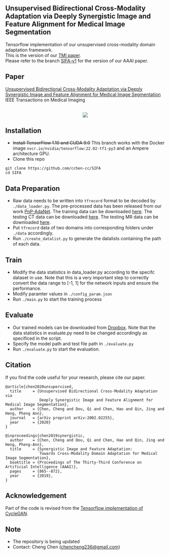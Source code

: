 ## Unsupervised Bidirectional Cross-Modality Adaptation via Deeply Synergistic Image and Feature Alignment for Medical Image Segmentation

Tensorflow implementation of our unsupervised cross-modality domain adaptation framework. <br/>
This is the version of our [TMI paper](https://arxiv.org/abs/2002.02255). <br/>
Please refer to the branch [SIFA-v1](https://github.com/cchen-cc/SIFA/tree/SIFA-v1) for the version of our AAAI paper. <br/>

## Paper
[Unsupervised Bidirectional Cross-Modality Adaptation via Deeply Synergistic Image and Feature Alignment for Medical Image Segmentation](https://arxiv.org/abs/2002.02255)
<br/>
IEEE Transactions on Medical Imaging
<br/>
<br/>
<p align="center">
  <img src="figure/framework.png">
</p>

## Installation
* ~~Install TensorFlow 1.10 and CUDA 9.0~~ This branch works with the Docker image `nvcr.io/nvidia/tensorflow:22.02-tf1-py3` and an Ampere architecture GPU.
* Clone this repo
```
git clone https://github.com/cchen-cc/SIFA
cd SIFA
```

## Data Preparation
* Raw data needs to be written into `tfrecord` format to be decoded by `./data_loader.py`. The pre-processed data has been released from our work [PnP-AdaNet](https://github.com/carrenD/Medical-Cross-Modality-Domain-Adaptation). The training data can be downloaded [here](https://drive.google.com/file/d/1m9NSHirHx30S8jvN0kB-vkd7LL0oWCq3/view). The testing CT data can be downloaded [here](https://drive.google.com/file/d/1SJM3RluT0wbR9ud_kZtZvCY0dR9tGq5V/view). The testing MR data can be downloaded [here](https://drive.google.com/file/d/1Bm2uU4hQmn5L3GwXz6I0vuCN3YVMEc8S/view?usp=sharing).
* Put `tfrecord` data of two domains into corresponding folders under `./data` accordingly.
* Run `./create_datalist.py` to generate the datalists containing the path of each data.

## Train
* Modify the data statistics in data_loader.py according to the specifc dataset in use. Note that this is a very important step to correctly convert the data range to [-1, 1] for the network inputs and ensure the performance.
* Modify paramter values in `./config_param.json`
* Run `./main.py` to start the training process

## Evaluate
* Our trained models can be downloaded from [Dropbox](https://www.dropbox.com/sh/787kmmuhvh3e3yb/AAC4qxBJTWwQ1UMN5psrN96ja?dl=0).
  Note that the data statistics in evaluate.py need to be changed accordingly as specificed in the script.
* Specify the model path and test file path in `./evaluate.py`
* Run `./evaluate.py` to start the evaluation.

## Citation
If you find the code useful for your research, please cite our paper.
```
@article{chen2020unsupervised,
  title     = {Unsupervised Bidirectional Cross-Modality Adaptation via 
               Deeply Synergistic Image and Feature Alignment for Medical Image Segmentation},
  author    = {Chen, Cheng and Dou, Qi and Chen, Hao and Qin, Jing and Heng, Pheng Ann},
  journal   = {arXiv preprint arXiv:2002.02255},
  year      = {2020}
}

@inproceedings{chen2019synergistic,
  author    = {Chen, Cheng and Dou, Qi and Chen, Hao and Qin, Jing and Heng, Pheng-Ann},
  title     = {Synergistic Image and Feature Adaptation: 
               Towards Cross-Modality Domain Adaptation for Medical Image Segmentation},
  booktitle = {Proceedings of The Thirty-Third Conference on Artificial Intelligence (AAAI)},
  pages     = {865--872},
  year      = {2019},
}
```

## Acknowledgement
Part of the code is revised from the [Tensorflow implementation of CycleGAN](https://github.com/leehomyc/cyclegan-1).

## Note
* The repository is being updated
* Contact: Cheng Chen (chencheng236@gmail.com)
